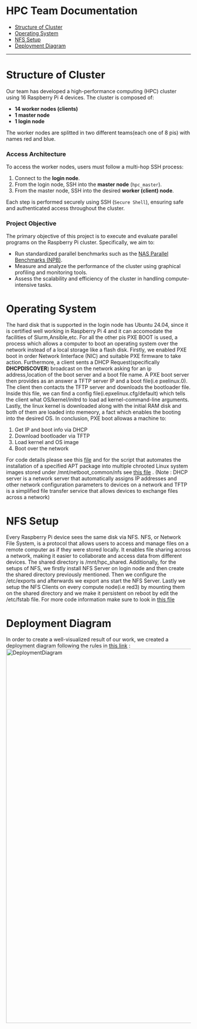 # HPC Team Documentation
- [Structure of Cluster](#Structure-of-Cluster)
- [Operating System](#operating-system)
- [NFS Setup](#NFS-Setup)
- [Deployment Diagram](#Deployment-Diagram)
---
# Structure of Cluster

Our team has developed a high-performance computing (HPC) cluster using 16 Raspberry Pi 4 devices. The cluster is composed of:

- **14 worker nodes (clients)**
- **1 master node**
- **1 login node**

The worker nodes are splitted in two different teams(each one of 8 pis) with names red and blue.

### Access Architecture

To access the worker nodes, users must follow a multi-hop SSH process:

1. Connect to the **login node**.
2. From the login node, SSH into the **master node** (`hpc_master`).
3. From the master node, SSH into the desired **worker (client) node**.

Each step is performed securely using SSH (`Secure Shell`), ensuring safe and authenticated access throughout the cluster.

### Project Objective

The primary objective of this project is to execute and evaluate parallel programs on the Raspberry Pi cluster. Specifically, we aim to:

- Run standardized parallel benchmarks such as the [NAS Parallel Benchmarks (NPB)](https://www.nas.nasa.gov/software/npb.html).
- Measure and analyze the performance of the cluster using graphical profiling and monitoring tools.
- Assess the scalability and efficiency of the cluster in handling compute-intensive tasks.

# Operating System
The hard disk that is supported in the login node has Ubuntu 24.04, since it is certified well working in Raspberry Pi 4 and it can accomodate the facilities of Slurm,Ansible,etc. For all the other pis PXE BOOT is used, a process which allows a computer to boot an operating system over the network instead of a local storage like a flash disk. Firstly, we enabled PXE boot in order Network Iinterface (NIC) and suitable PXE firmware to take action. Furthermore, a client sents a DHCP Request(specifically **DHCPDISCOVER**) broadcast on the network asking for an ip address,location of the boot server and a boot file name. A PXE boot server then provides as an answer a TFTP server IP and a boot file(i.e pxelinux.0). The client then contacts the TFTP server and downloads the bootloader file. Inside this file, we can find a config file(i.epxelinux.cfg/default) which tells the client what OS/kernel/initrd to load ad kernel-command-line arguments. Lastly, the linux kernel is downloaded along with the initial RAM disk and both of them are loaded into memeory, a fact which enables the booting into the desired OS. In conclusion, PXE boot allowas a machine to:
1. Get IP and boot info via DHCP
2. Download bootloader via TFTP
3. Load kernel and OS image
4. Boot over the network
   
For code details please see this [file](pxe_notes.pdf) and for the script that automates the installation of a specified APT package into multiple chrooted Linux system images stored under /mnt/netboot_common/nfs see [this file](install_package_to_all_images.sh) .
(Note : DHCP server is a network server that automatically assigns IP addresses and other network configuration parameters to devices on a network and TFTP is a simplified file transfer service that allows devices to exchange files across a network)

# NFS Setup
Every Raspberry Pi device sees the same disk via NFS. NFS, or Network File System, is a protocol that allows users to access and manage files on a remote computer as if they were stored locally. It enables file sharing across a network, making it easier to collaborate and access data from different devices. The shared directory is /mnt/hpc_shared. Additionally, for the setups of NFS, we firstly install NFS Server on login node and then create the shared directory previously mentioned. Then we configure the /etc/exports and afterwards we export ans start the NFS Server. Lastly we setup the NFS Clients on every compute node(i.e red3) by mounting them on the shared directory and we make it persistent on reboot by edit the /etc/fstab file. For more code information make sure to look in [this file](NFS_Setup)

# Deployment Diagram 
In order to create a well-visualized result of our work, we created a deployment diagram following the rules in [this link](https://www.geeksforgeeks.org/system-design/deployment-diagram-unified-modeling-languageuml/) : 
<img width="1548" height="1021" alt="DeploymentDiagram" src="https://github.com/user-attachments/assets/354a4649-e811-4e4f-bbfc-25f2b9f6cf58" />

